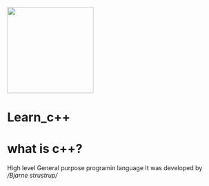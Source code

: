 <img src="https://download.logo.wine/logo/C%2B%2B/C%2B%2B-Logo.wine.png" with="400" height="200"/>


# Learn_c++

# what is c++?
  High level General purpose programin language
  It was developed by */Bjarne strustrup/*